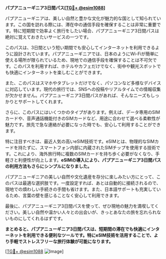 **パプアニューギニア3日間パス[[TG💪+ @esim1088](https://t.me/s/esim1088)]**

パプアニューギニアは、美しい自然と豊かな文化が魅力的な国として知られています。この国を訪れる際には、滞在中の通信手段を確保することは非常に重要です。特に短期間で効率よく旅行をしたい場合、パプアニューギニア3日間パスは絶対に覚えておきたいサービスの一つです。

このパスは、3日間という短い期間でも安心してインターネットを利用できるように設計されています。パプアニューギニアでは、日本のようにWi-Fiが簡単に使える場所が限られているため、現地での通信手段を確保することは不可欠です。このパスを利用すれば、ホテルやカフェだけでなく、街中や観光スポットでも快適にインターネットを楽しむことができます。

また、このパスはスマホやタブレットだけでなく、パソコンなど多様なデバイスに対応しています。現代の旅行では、SNSへの投稿やリアルタイムでの情報収集が欠かせません。パプアニューギニア3日間パスがあれば、そんなニーズもしっかりとサポートしてくれます。

さらに、このパスにはいくつかのタイプがあります。例えば、データ専用のSIMカードや、音声通話機能付きのSIMカードなど、用途に合わせて選べる柔軟性が魅力です。旅先で急な連絡が必要になった時でも、安心して利用することができます。

特に注目すべきは、最近人気の高いeSIM技術です。eSIMとは、物理的なSIMカードを持たずに、スマートフォン内部に内蔵されたSIMチップを使用する技術です。これにより、海外旅行時に複数のSIMカードを持ち歩く必要がなくなり、手軽さと利便性が向上します。**eSIMの導入により、パプアニューギニア3日間パスの利用方法もさらにシンプルになりました。**

パプアニューギニアの美しい自然や文化遺産を存分に楽しみたい方にとって、このパスは最適な選択肢です。一度設定すれば、あとは自動的に接続されるので、現地での煩わしい手続きの手間も省けます。また、日本語サポートも充実しているため、言葉の壁を感じることなく安心して利用できます。

最後に、パプアニューギニア3日間パスを使って、ぜひ現地の魅力を満喫してください。美しい自然や温かい人々との出会いが、きっとあなたの旅を忘れられないものにしてくれるはずです。

**まとめると、パプアニューギニア3日間パスは、短期間の滞在でも快適にインターネットを利用できる便利なツールです。特にeSIM技術を活用することで、より手軽でストレスフリーな旅行体験が可能になります。**

[[TG💪+ @esim1088](https://t.me/s/esim1088) ![Image](https://i.postimg.cc/Y0z9fWf4/image.png)]